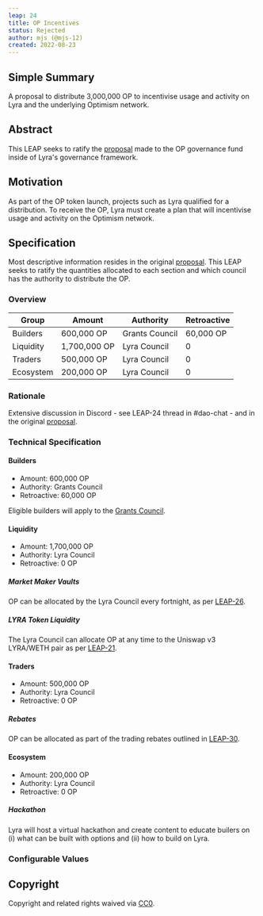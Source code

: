 ```yaml
---
leap: 24
title: OP Incentives
status: Rejected
author: mjs (@mjs-12)
created: 2022-08-23
---
```


<!--You can leave these HTML comments in your merged LEAP and delete the visible duplicate text guides, they will not appear and may be helpful to refer to if you edit it again. This is the suggested template for new LEAPs. Note that a LEAP number will be assigned by an editor. When opening a pull request to submit your LEAP, please use an abbreviated title in the filename, `leap-draft_title_abbrev.md`. The title should be 44 characters or less.-->

## Simple Summary
<!--"If you can't explain it simply, you don't understand it well enough." Simply describe the outcome the proposed changes intend to achieve. This should be non-technical and accessible to a casual community member.-->
A proposal to distribute 3,000,000 OP to incentivise usage and activity on Lyra and the underlying Optimism network.

## Abstract
<!--A short (~200 word) description of the proposed change, the abstract should clearly describe the proposed change. This is what *will* be done if the LEAP is implemented, not *why* it should be done or *how* it will be done. If the LEAP proposes deploying a new contract, write, "we propose to deploy a new contract that will do x".-->
This LEAP seeks to ratify the [proposal](https://gov.optimism.io/t/gf-phase-0-proposal-lyra-finance/202/2) made to the OP governance fund inside of Lyra's governance framework.

##  Motivation
<!--This is the problem statement. This is the *why* of the LEAP. It should clearly explain *why* the current state of the protocol is inadequate. It is critical that you explain *why* the change is needed, if the LEAP proposes changing how something is calculated, you must address *why* the current calculation is inaccurate or wrong. This is not the place to describe how the LEAP will address the issue!-->
As part of the OP token launch, projects such as Lyra qualified for a distribution. To receive the OP, Lyra must create a plan that will incentivise usage and activity on the Optimism network.

## Specification
Most descriptive information resides in the original [proposal](https://gov.optimism.io/t/gf-phase-0-proposal-lyra-finance/202/2). This LEAP seeks to ratify the quantities allocated to each section and which council has the authority to distribute the OP.

<!--The specification should describe the syntax and semantics of any new feature, there are five sections
1. Overview
2. Rationale
3. Technical Specification
4. Test Cases
5. Configurable Values
-->

### Overview
<!--This is a high level overview of *how* the LEAP will solve the problem. The overview should clearly describe how the new feature will be implemented.-->

| Group | Amount | Authority | Retroactive |
| ------ | ------ | ------ | ----- |
| Builders | 600,000 OP | Grants Council | 60,000 OP |
| Liquidity |  1,700,000 OP | Lyra Council | 0 |
| Traders | 500,000 OP | Lyra Council | 0 |
| Ecosystem | 200,000 OP | Lyra Council | 0 |


### Rationale
Extensive discussion in Discord - see LEAP-24 thread in #dao-chat - and in the original [proposal](https://gov.optimism.io/t/gf-phase-0-proposal-lyra-finance/202).

### Technical Specification

#### Builders
- Amount: 600,000 OP
- Authority: Grants Council
- Retroactive: 60,000 OP

Eligible builders will apply to the [Grants Council](https://www.notion.so/Lyra-Grants-060f945ae1bc4802813249f191453a91).

#### Liquidity
- Amount: 1,700,000 OP
- Authority: Lyra Council
- Retroactive: 0 OP

##### Market Maker Vaults 
OP can be allocated by the Lyra Council every fortnight, as per [LEAP-26](https://leaps.lyra.finance/leaps/leap-26/).

##### LYRA Token Liquidity
The Lyra Council can allocate OP at any time to the Uniswap v3 LYRA/WETH pair as per  [LEAP-21](https://leaps.lyra.finance/leaps/leap-21).

#### Traders
- Amount: 500,000 OP
- Authority: Lyra Council
- Retroactive: 0 OP

##### Rebates
OP can be allocated as part of the trading rebates outlined in [LEAP-30](https://leaps.lyra.finance/leaps/leap-30/).

#### Ecosystem
- Amount: 200,000 OP
- Authority: Lyra Council
- Retroactive: 0 OP

##### Hackathon
Lyra will host a virtual hackathon and create content to educate builers on (i) what can be built with options and (ii) how to build on Lyra.

### Configurable Values
<!--Please list all values configurable under this implementation.-->

## Copyright
Copyright and related rights waived via [CC0](https://creativecommons.org/publicdomain/zero/1.0/).
